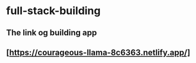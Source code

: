 # full-stack-building
## The link og building app
## [https://courageous-llama-8c6363.netlify.app/]
